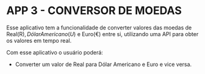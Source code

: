 # APP 3 - CONVERSOR DE MOEDAS

Esse aplicativo tem a funcionalidade de converter valores das moedas de Real(R$), Dólar Americano (U$) e Euro(€) entre si, utilizando uma API para obter os valores em tempo real.

Com esse aplicativo o usuário poderá:
- Converter um valor de Real para Dólar Americano e Euro e vice versa.
